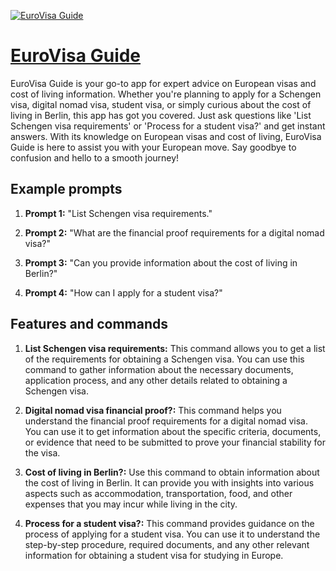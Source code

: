 [![EuroVisa Guide](https://files.oaiusercontent.com/file-PQNq7Xbyoum50lBsGuQKiPyu?se=2123-10-16T22%3A54%3A06Z&sp=r&sv=2021-08-06&sr=b&rscc=max-age%3D31536000%2C%20immutable&rscd=attachment%3B%20filename%3D38a21d0f-a076-42aa-b336-271a6e87e99f.png&sig=etnz252tbCpiSYaLE2DMpeVq8%2BQhyLPKfuQ5s3CjTLg%3D)](https://chat.openai.com/g/g-OKWNdWbcZ-eurovisa-guide)

# [EuroVisa Guide](https://chat.openai.com/g/g-OKWNdWbcZ-eurovisa-guide)

EuroVisa Guide is your go-to app for expert advice on European visas and cost of living information. Whether you're planning to apply for a Schengen visa, digital nomad visa, student visa, or simply curious about the cost of living in Berlin, this app has got you covered. Just ask questions like 'List Schengen visa requirements' or 'Process for a student visa?' and get instant answers. With its knowledge on European visas and cost of living, EuroVisa Guide is here to assist you with your European move. Say goodbye to confusion and hello to a smooth journey!

## Example prompts

1. **Prompt 1:** "List Schengen visa requirements."

2. **Prompt 2:** "What are the financial proof requirements for a digital nomad visa?"

3. **Prompt 3:** "Can you provide information about the cost of living in Berlin?"

4. **Prompt 4:** "How can I apply for a student visa?"

## Features and commands

1. **List Schengen visa requirements:** This command allows you to get a list of the requirements for obtaining a Schengen visa. You can use this command to gather information about the necessary documents, application process, and any other details related to obtaining a Schengen visa.

2. **Digital nomad visa financial proof?:** This command helps you understand the financial proof requirements for a digital nomad visa. You can use it to get information about the specific criteria, documents, or evidence that need to be submitted to prove your financial stability for the visa.

3. **Cost of living in Berlin?:** Use this command to obtain information about the cost of living in Berlin. It can provide you with insights into various aspects such as accommodation, transportation, food, and other expenses that you may incur while living in the city.

4. **Process for a student visa?:** This command provides guidance on the process of applying for a student visa. You can use it to understand the step-by-step procedure, required documents, and any other relevant information for obtaining a student visa for studying in Europe.